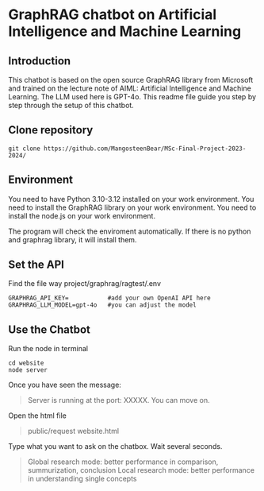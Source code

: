 GraphRAG chatbot on Artificial Intelligence and Machine Learning
=======
Introduction
-----------
This chatbot is based on the open source GraphRAG library from Microsoft and trained on the lecture note of AIML: Artificial Intelligence and Machine Learning. The LLM used here is GPT-4o. This readme file guide you step by step through the setup of this chatbot.

Clone repository
-------
```
git clone https://github.com/MangosteenBear/MSc-Final-Project-2023-2024/
```
Environment
------
You need to have Python 3.10-3.12 installed on your work environment.
You need to install the GraphRAG library on your work environment.
You need to install the node.js on your work environment.

The program will check the enviroment automatically. If there is no python and graphrag library, it will install them.

Set the API
--------
Find the file way project/graphrag/ragtest/.env
```
GRAPHRAG_API_KEY=           #add your own OpenAI API here
GRAPHRAG_LLM_MODEL=gpt-4o   #you can adjust the model
```
Use the Chatbot
--------
Run the node in terminal
```
cd website
node server
```
Once you have seen the message:
>Server is running at the port: XXXXX. 
You can move on.

Open the html file
>public/request website.html

Type what you want to ask on the chatbox. Wait several seconds.
>Global research mode: better performance in comparison, summurization, conclusion
>Local research mode: better performance in understanding single concepts

